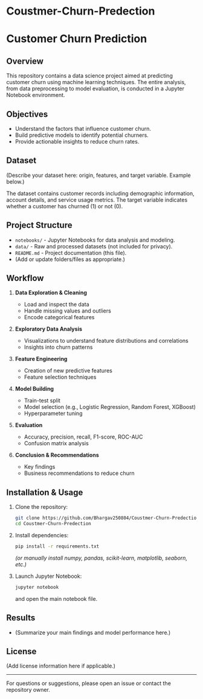 # Coustmer-Churn-Predection


# Customer Churn Prediction

## Overview

This repository contains a data science project aimed at predicting customer churn using machine learning techniques. The entire analysis, from data preprocessing to model evaluation, is conducted in a Jupyter Notebook environment.

## Objectives

- Understand the factors that influence customer churn.
- Build predictive models to identify potential churners.
- Provide actionable insights to reduce churn rates.

## Dataset

(Describe your dataset here: origin, features, and target variable. Example below.)

The dataset contains customer records including demographic information, account details, and service usage metrics. The target variable indicates whether a customer has churned (1) or not (0).

## Project Structure

- `notebooks/` - Jupyter Notebooks for data analysis and modeling.
- `data/` - Raw and processed datasets (not included for privacy).
- `README.md` - Project documentation (this file).
- (Add or update folders/files as appropriate.)

## Workflow

1. **Data Exploration & Cleaning**
   - Load and inspect the data
   - Handle missing values and outliers
   - Encode categorical features

2. **Exploratory Data Analysis**
   - Visualizations to understand feature distributions and correlations
   - Insights into churn patterns

3. **Feature Engineering**
   - Creation of new predictive features
   - Feature selection techniques

4. **Model Building**
   - Train-test split
   - Model selection (e.g., Logistic Regression, Random Forest, XGBoost)
   - Hyperparameter tuning

5. **Evaluation**
   - Accuracy, precision, recall, F1-score, ROC-AUC
   - Confusion matrix analysis

6. **Conclusion & Recommendations**
   - Key findings
   - Business recommendations to reduce churn

## Installation & Usage

1. Clone the repository:
   ```bash
   git clone https://github.com/Bhargav250804/Coustmer-Churn-Predection.git
   cd Coustmer-Churn-Predection
   ```

2. Install dependencies:
   ```bash
   pip install -r requirements.txt
   ```
   *(or manually install numpy, pandas, scikit-learn, matplotlib, seaborn, etc.)*

3. Launch Jupyter Notebook:
   ```bash
   jupyter notebook
   ```
   and open the main notebook file.

## Results

- (Summarize your main findings and model performance here.)

## License

(Add license information here if applicable.)

---

For questions or suggestions, please open an issue or contact the repository owner.
